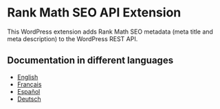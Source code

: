 # Rank Math SEO API Extension

This WordPress extension adds Rank Math SEO metadata (meta title and meta description) to the WordPress REST API.

## Documentation in different languages

- [English](README_EN.md)
- [Français](README_FR.md)
- [Español](README_ES.md)
- [Deutsch](README_DE.md)
